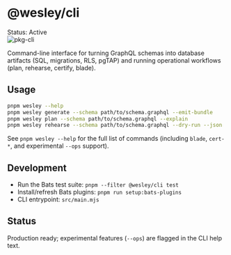 # @wesley/cli

Status: Active  
![pkg-cli](https://github.com/flyingrobots/wesley/actions/workflows/pkg-cli.yml/badge.svg?branch=main)

Command-line interface for turning GraphQL schemas into database artifacts (SQL, migrations, RLS, pgTAP) and running operational workflows (plan, rehearse, certify, blade).

## Usage

```bash
pnpm wesley --help
pnpm wesley generate --schema path/to/schema.graphql --emit-bundle
pnpm wesley plan --schema path/to/schema.graphql --explain
pnpm wesley rehearse --schema path/to/schema.graphql --dry-run --json
```

See `pnpm wesley --help` for the full list of commands (including `blade`, `cert-*`, and experimental `--ops` support).

## Development

- Run the Bats test suite: `pnpm --filter @wesley/cli test`
- Install/refresh Bats plugins: `pnpm run setup:bats-plugins`
- CLI entrypoint: `src/main.mjs`

## Status

Production ready; experimental features (`--ops`) are flagged in the CLI help text.
